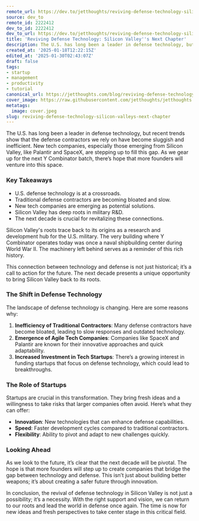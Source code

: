 ```yaml
---
remote_url: https://dev.to/jetthoughts/reviving-defense-technology-silicon-valleys-next-chapter-gej
source: dev_to
remote_id: 2222412
dev_to_id: 2222412
dev_to_url: https://dev.to/jetthoughts/reviving-defense-technology-silicon-valleys-next-chapter-gej
title: 'Reviving Defense Technology: Silicon Valley''s Next Chapter'
description: The U.S. has long been a leader in defense technology, but recent trends show that the defense...
created_at: '2025-01-18T12:22:15Z'
edited_at: '2025-01-30T02:43:07Z'
draft: false
tags:
- startup
- management
- productivity
- tutorial
canonical_url: https://jetthoughts.com/blog/reviving-defense-technology-silicon-valleys-next-chapter/
cover_image: https://raw.githubusercontent.com/jetthoughts/jetthoughts.github.io/master/content/blog/reviving-defense-technology-silicon-valleys-next-chapter/cover.jpeg
metatags:
  image: cover.jpeg
slug: reviving-defense-technology-silicon-valleys-next-chapter
---
```

The U.S. has long been a leader in defense technology, but recent trends show that the defense contractors we rely on have become sluggish and inefficient. New tech companies, especially those emerging from Silicon Valley, like Palantir and SpaceX, are stepping up to fill this gap. As we gear up for the next Y Combinator batch, there’s hope that more founders will venture into this space.

### Key Takeaways

*   U.S. defense technology is at a crossroads.
*   Traditional defense contractors are becoming bloated and slow.
*   New tech companies are emerging as potential solutions.
*   Silicon Valley has deep roots in military R&D.
*   The next decade is crucial for revitalizing these connections.

Silicon Valley's roots trace back to its origins as a research and development hub for the U.S. military. The very building where Y Combinator operates today was once a naval shipbuilding center during World War II. The machinery left behind serves as a reminder of this rich history.

This connection between technology and defense is not just historical; it’s a call to action for the future. The next decade presents a unique opportunity to bring Silicon Valley back to its roots.

### The Shift in Defense Technology

The landscape of defense technology is changing. Here are some reasons why:

1.  **Inefficiency of Traditional Contractors**: Many defense contractors have become bloated, leading to slow responses and outdated technology.
2.  **Emergence of Agile Tech Companies**: Companies like SpaceX and Palantir are known for their innovative approaches and quick adaptability.
3.  **Increased Investment in Tech Startups**: There’s a growing interest in funding startups that focus on defense technology, which could lead to breakthroughs.

### The Role of Startups

Startups are crucial in this transformation. They bring fresh ideas and a willingness to take risks that larger companies often avoid. Here’s what they can offer:

*   **Innovation**: New technologies that can enhance defense capabilities.
*   **Speed**: Faster development cycles compared to traditional contractors.
*   **Flexibility**: Ability to pivot and adapt to new challenges quickly.

### Looking Ahead

As we look to the future, it’s clear that the next decade will be pivotal. The hope is that more founders will step up to create companies that bridge the gap between technology and defense. This isn’t just about building better weapons; it’s about creating a safer future through innovation.

In conclusion, the revival of defense technology in Silicon Valley is not just a possibility; it’s a necessity. With the right support and vision, we can return to our roots and lead the world in defense once again. The time is now for new ideas and fresh perspectives to take center stage in this critical field.
